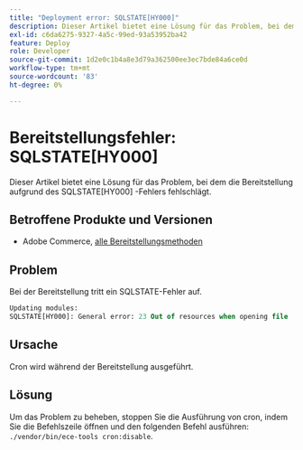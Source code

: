 ```yaml
---
title: "Deployment error: SQLSTATE[HY000]"
description: Dieser Artikel bietet eine Lösung für das Problem, bei dem die Bereitstellung aufgrund des SQLSTATE[HY00]-Fehlers fehlschlägt.
exl-id: c6da6275-9327-4a5c-99ed-93a53952ba42
feature: Deploy
role: Developer
source-git-commit: 1d2e0c1b4a8e3d79a362500ee3ec7bde84a6ce0d
workflow-type: tm+mt
source-wordcount: '83'
ht-degree: 0%

---
```


# Bereitstellungsfehler: SQLSTATE[HY000]

Dieser Artikel bietet eine Lösung für das Problem, bei dem die Bereitstellung aufgrund des SQLSTATE[HY000] -Fehlers fehlschlägt.

## Betroffene Produkte und Versionen

* Adobe Commerce, [alle Bereitstellungsmethoden](https://magento.com/sites/default/files/magento-software-lifecycle-policy.pdf)

## Problem

Bei der Bereitstellung tritt ein SQLSTATE-Fehler auf.

```sql
Updating modules:
SQLSTATE[HY000]: General error: 23 Out of resources when opening file '/tmp/#sql_565c_0.MAD' (Errcode: 24 "Too many open files"),
```

## Ursache

Cron wird während der Bereitstellung ausgeführt.

## Lösung

Um das Problem zu beheben, stoppen Sie die Ausführung von cron, indem Sie die Befehlszeile öffnen und den folgenden Befehl ausführen:
`./vendor/bin/ece-tools cron:disable`.
